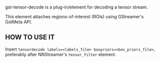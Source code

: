 gst-tensor-decode is a plug-in/element for decoding a tensor stream.

This element attaches regions-of-interest (ROIs) using GStreamer's GstMeta API.

HOW TO USE IT
-------------

Insert `tensordecode labels=<labels_file> boxpriors=<box_priors_file>`, preferably after NNStreamer's `tensor_filter` element.
